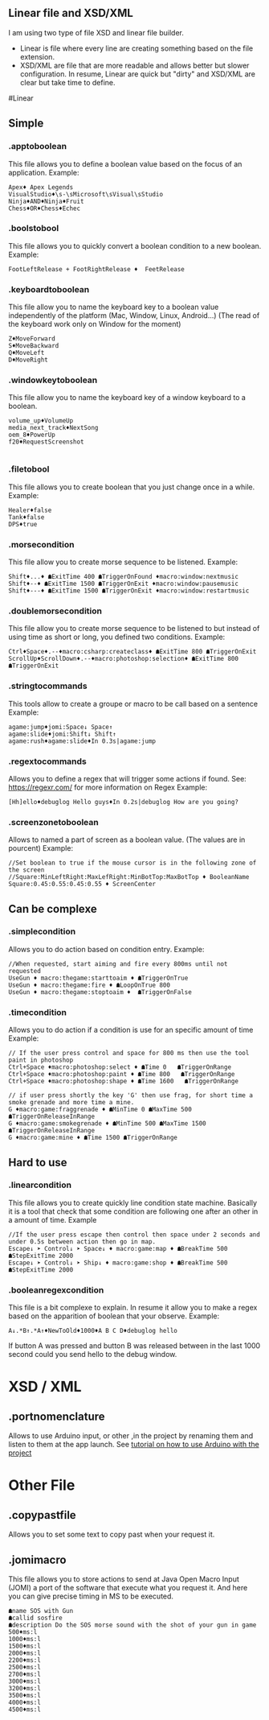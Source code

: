 ## Linear file and XSD/XML
I am using two type of file XSD and linear file builder.
- Linear is file where every line are creating something based on the file extension.
- XSD/XML are file that are more readable and allows better but slower configuration.
In resume, Linear are quick but "dirty" and XSD/XML are clear but take time to define.


#Linear
## Simple
### .apptoboolean
This file allows you to define a boolean value based on the focus of an application.
Example:
```
Apex♦ Apex Legends
VisualStudio♦\s-\sMicrosoft\sVisual\sStudio
Ninja♦AND♦Ninja♦Fruit
Chess♦OR♦Chess♦Echec
```

### .boolstobool
This file allows you to quickly convert a boolean condition to a new boolean. 
Example: 
```
FootLeftRelease + FootRightRelease ♦  FeetRelease
```
### .keyboardtoboolean
This file allow you to name the keyboard key to a boolean value independently of the platform (Mac, Window, Linux, Android...) (The read of the keyboard work  only on Window for the moment)
```
Z♦MoveForward
S♦MoveBackward
Q♦MoveLeft
D♦MoveRight

```
### .windowkeytoboolean
This file allow you to name the keyboard key of a window keyboard to a boolean.
```
volume_up♦VolumeUp
media_next_track♦NextSong
oem_8♦PowerUp
f20♦RequestScreenshot


```


### .filetobool
This file allows you to create boolean that you just change once in a while. 
Example:
```
Healer♦false
Tank♦false
DPS♦true
```

### .morsecondition
This file allow you to create morse sequence to be listened.
Example:
```
Shift♦...♦ ☗ExitTime 400 ☗TriggerOnFound ♦macro:window:nextmusic
Shift♦--♦ ☗ExitTime 1500 ☗TriggerOnExit ♦macro:window:pausemusic
Shift♦---♦ ☗ExitTime 1500 ☗TriggerOnExit ♦macro:window:restartmusic
```

### .doublemorsecondition
This file allow you to create morse sequence to be listened to but instead of using time as short or long, you defined two conditions.
Example:
```
Ctrl♦Space♦.--♦macro:csharp:createclass♦ ☗ExitTime 800 ☗TriggerOnExit
ScrollUp♦ScrollDown♦.--♦macro:photoshop:selection♦ ☗ExitTime 800 ☗TriggerOnExit

```


### .stringtocommands
This tools allow to create a groupe or macro to be call based on a sentence
Example:
```
agame:jump♦jomi:Space↓ Space↑
agame:slide♦jomi:Shift↓ Shift↑
agame:rush♦agame:slide♦In 0.3s|agame:jump

```
### .regextocommands
Allows you to define a regex that will trigger some actions if found.
See: https://regexr.com/ for more information on Regex
Example:
```
[Hh]ello♦debuglog Hello guys♦In 0.2s|debuglog How are you going? 

```


### .screenzonetoboolean
Allows to named a part of screen as a boolean value. (The values are in pourcent)
Example:
```
//Set boolean to true if the mouse cursor is in the following zone of the screen
//Square:MinLeftRight:MaxLefRight:MinBotTop:MaxBotTop ♦ BooleanName
Square:0.45:0.55:0.45:0.55 ♦ ScreenCenter 

```

## Can be complexe

### .simplecondition
Allows you to do action based on condition entry.
Example:
```
//When requested, start aiming and fire every 800ms until not requested
UseGun ♦ macro:thegame:starttoaim ♦ ☗TriggerOnTrue
UseGun ♦ macro:thegame:fire ♦ ☗LoopOnTrue 800
UseGun ♦ macro:thegame:stoptoaim ♦  ☗TriggerOnFalse
```

### .timecondition
Allows you to do action if a condition is use for an specific amount of time
Example:
```
// If the user press control and space for 800 ms then use the tool paint in photoshop
Ctrl+Space ♦macro:photoshop:select ♦ ☗Time 0   ☗TriggerOnRange
Ctrl+Space ♦macro:photoshop:paint ♦ ☗Time 800   ☗TriggerOnRange
Ctrl+Space ♦macro:photoshop:shape ♦ ☗Time 1600   ☗TriggerOnRange

// if user press shortly the key 'G' then use frag, for short time a smoke grenade and more time a mine.
G ♦macro:game:fraggrenade ♦ ☗MinTime 0 ☗MaxTime 500 ☗TriggerOnReleaseInRange 
G ♦macro:game:smokegrenade ♦ ☗MinTime 500 ☗MaxTime 1500 ☗TriggerOnReleaseInRange 
G ♦macro:game:mine ♦ ☗Time 1500 ☗TriggerOnRange
```

## Hard to use
### .linearcondition
This file allows you to create quickly line condition state machine. Basically it is a tool that check that some condition are following one after an other in a amount of time.
Example
```
//If the user press escape then control then space under 2 seconds and under 0.5s between action then go in map.
Escape↓ ➤ Control↓ ➤ Space↓ ♦ macro:game:map ♦ ☗BreakTime 500 ☗StepExitTime 2000 
Escape↓ ➤ Control↓ ➤ Ship↓ ♦ macro:game:shop ♦ ☗BreakTime 500 ☗StepExitTime 2000
```


### .booleanregexcondition
This file is a bit complexe to explain. In resume it allow you to make a regex based on the apparition of boolean that your observe. 
Example: 
```
A↓.*B↑.*A↑♦NewToOld♦1000♦A B C D♦debuglog hello
```

If button A was pressed and button B was released between in the last 1000 second could you send hello to the debug window.



# XSD / XML

## .portnomenclature
Allows to use Arduino input, or other ,in the project by renaming them and listen to them at the app launch.
See [tutorial on how to use Arduino with the project](ArduinoWithOMI) 





# Other File
## .copypastfile
Allows you to set some text to copy past when your request it.


## .jomimacro
This file allows you to store actions to send at Java Open Macro Input (JOMI) a port of the software that execute what you request it. And here you can give precise timing in MS to be executed.

```
☗name SOS with Gun
☗callid sosfire
☗description Do the SOS morse sound with the shot of your gun in game
500♦ms:l
1000♦ms:l
1500♦ms:l
2000♦ms:l
2200♦ms:l
2500♦ms:l
2700♦ms:l
3000♦ms:l
3200♦ms:l
3500♦ms:l
4000♦ms:l
4500♦ms:l
```
